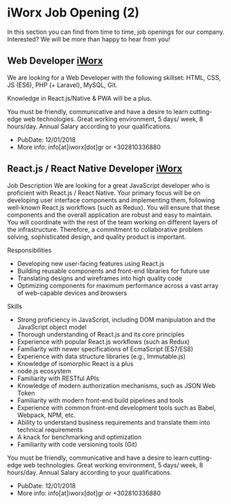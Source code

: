 # iWorx Job Opening (2)

In this section you can find from time to time, job openings for our company.
Interested? We will be more than happy to hear from you!


## Web Developer [iWorx](https://www.iworx.gr)

We are looking for a Web Developer with the following skillset: 
HTML, CSS, JS (ES6), PHP (+ Laravel), MySQL, Git.

Knowledge in React.js/Native & PWA will be a plus.

You must be friendly, communicative and have a desire to learn cutting-edge web technologies. Great working environment, 5 days/ week, 8 hours/day. Annual Salary according to your qualifications. 

* PubDate: 12/01/2018
* More info: info[at]iworx[dot]gr or +302810336880




## React.js / React Native Developer [iWorx](https://www.iworx.gr)

Job Description
We are looking for a great JavaScript developer who is proficient with React.js / React Native. Your primary focus will be on developing user interface components and implementing them, following well-known React.js workflows (such as Redux). You will ensure that these components and the overall application are robust and easy to maintain. You will coordinate with the rest of the team working on different layers of the infrastructure. Therefore, a commitment to collaborative problem solving, sophisticated design, and quality product is important.

Responsibilities
*	Developing new user-facing features using React.js
*	Building reusable components and front-end libraries for future use
*	Translating designs and wireframes into high quality code
*	Optimizing components for maximum performance across a vast array of web-capable devices and browsers

Skills
*	Strong proficiency in JavaScript, including DOM manipulation and the JavaScript object model
*	Thorough understanding of React.js and its core principles
*	Experience with popular React.js workflows (such as Redux)
*	Familiarity with newer specifications of EcmaScript (ES7/ES8)
*	Experience with data structure libraries (e.g., Immutable.js)
*	Knowledge of isomorphic React is a plus
* node.js ecosystem
*	Familiarity with RESTful APIs
*	Knowledge of modern authorization mechanisms, such as JSON Web Token
*	Familiarity with modern front-end build pipelines and tools
*	Experience with common front-end development tools such as Babel, Webpack, NPM, etc.
*	Ability to understand business requirements and translate them into technical requirements
*	A knack for benchmarking and optimization
*	Familiarity with code versioning tools (Git)

You must be friendly, communicative and have a desire to learn cutting-edge web technologies. Great working environment, 5 days/ week, 8 hours/day. Annual Salary according to your qualifications. 

* PubDate: 12/01/2018
* More info: info[at]iworx[dot]gr or +302810336880
